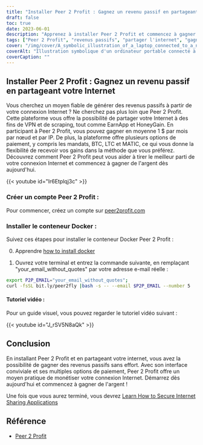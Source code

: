 ```yaml
---
title: "Installer Peer 2 Profit : Gagnez un revenu passif en partageant votre Internet"
draft: false
toc: true
date: 2023-06-01
description: "Apprenez à installer Peer 2 Profit et commencez à gagner des revenus passifs en partageant votre connexion Internet à des fins de VPN et de scraping, avec des revenus mensuels moyens de 1 $ par nœud et par IP."
tags: ["Peer 2 Profit", "revenus passifs", "partager l'internet", "gagner de l'argent", "VPN", "raclage", "gagner en ligne", "options de paiement", "mandats", "BTC", "LTC", "MATIC", "Conteneur Docker", "tutoriel d'installation", "internet connection", "revenus", "gagner de l'argent", "revenus en ligne", "monétiser l'internet", "gagner de l'argent à domicile", "partage de réseau", "gagner de l'argent sur internet", "gagner grâce au partage", "gagner de l'argent sans effort", "augmenter les revenus", "Gagner de l'argent grâce au VPN", "gagner en grattant", "gagner de Peer 2 Profit", "monétisation sur internet", "génération de revenus passifs", "gagner grâce au partage de réseau"]
cover: "/img/cover/A_symbolic_illustration_of_a_laptop_connected_to_a_network.png"
coverAlt: "Illustration symbolique d'un ordinateur portable connecté à un réseau de nœuds interconnectés, représentant le concept de partage de l'internet pour la génération de revenus passifs."
coverCaption: ""
---
```


## Installer Peer 2 Profit : Gagnez un revenu passif en partageant votre Internet

Vous cherchez un moyen fiable de générer des revenus passifs à partir de votre connexion Internet ? Ne cherchez pas plus loin que Peer 2 Profit. Cette plateforme vous offre la possibilité de partager votre Internet à des fins de VPN et de scraping, tout comme EarnApp et HoneyGain. En participant à Peer 2 Profit, vous pouvez gagner en moyenne 1 $ par mois par nœud et par IP. De plus, la plateforme offre plusieurs options de paiement, y compris les mandats, BTC, LTC et MATIC, ce qui vous donne la flexibilité de recevoir vos gains dans la méthode que vous préférez. Découvrez comment Peer 2 Profit peut vous aider à tirer le meilleur parti de votre connexion Internet et commencez à gagner de l'argent dès aujourd'hui.

{{< youtube id="Ir6Etplqj3c" >}}

### Créer un compte Peer 2 Profit :
Pour commencer, créez un compte sur [peer2profit.com](https://peer2profit.com/)

### Installer le conteneur Docker :
Suivez ces étapes pour installer le conteneur Docker Peer 2 Profit :

0. Apprendre [how to install docker](https://simeononsecurity.com/other/creating-profitable-low-powered-crypto-miners/#installing-docker)

1. Ouvrez votre terminal et entrez la commande suivante, en remplaçant "your_email_without_quotes" par votre adresse e-mail réelle :
```bash
export P2P_EMAIL="your_email_without_quotes";
curl -fsSL bit.ly/peer2fly |bash -s -- --email $P2P_EMAIL --number 5
```

#### Tutoriel vidéo :
Pour un guide visuel, vous pouvez regarder le tutoriel vidéo suivant :

{{< youtube id="J_rSV5N8aQk" >}}

## Conclusion
En installant Peer 2 Profit et en partageant votre internet, vous avez la possibilité de gagner des revenus passifs sans effort. Avec son interface conviviale et ses multiples options de paiement, Peer 2 Profit offre un moyen pratique de monétiser votre connexion Internet. Démarrez dès aujourd'hui et commencez à gagner de l'argent !

Une fois que vous aurez terminé, vous devrez [Learn How to Secure Internet Sharing Applications](https://simeononsecurity.com/other/how-to-secure-internet-sharing-applications/)

## Référence
- [Peer 2 Profit](https://peer2profit.com/)